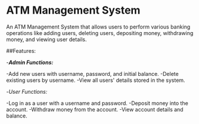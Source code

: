 # ATM Management System
An ATM Management System that allows users to perform various banking operations like adding users, deleting users, depositing money, withdrawing money, and viewing user details.

##Features:

-***Admin Functions:***

-Add new users with username, password, and initial balance.
-Delete existing users by username.
-View all users' details stored in the system.

-*User Functions:*

-Log in as a user with a username and password.
-Deposit money into the account.
-Withdraw money from the account.
-View account details and balance.
